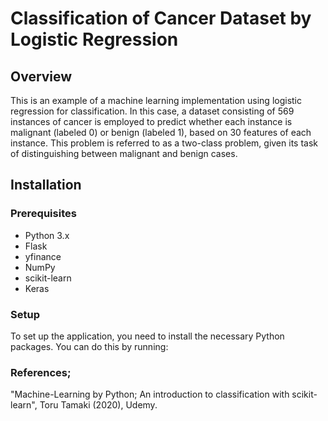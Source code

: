# Classification of Cancer Dataset by Logistic Regression

## Overview

This is an example of a machine learning implementation using logistic regression for classification. In this case, a dataset consisting of 569 instances of cancer is employed to predict whether each instance is malignant (labeled 0) or benign (labeled 1), based on 30 features of each instance. This problem is referred to as a two-class problem, given its task of distinguishing between malignant and benign cases.

## Installation

### Prerequisites
- Python 3.x
- Flask
- yfinance
- NumPy
- scikit-learn
- Keras

### Setup
To set up the application, you need to install the necessary Python packages. You can do this by running:

### References;
"Machine-Learning by Python; An introduction to classification with scikit-learn", Toru Tamaki (2020), Udemy.




